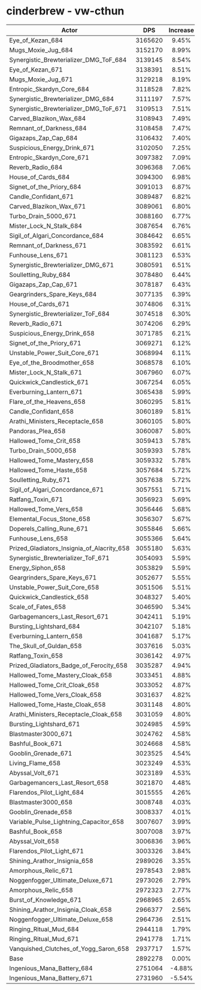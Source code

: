 # cinderbrew - vw-cthun
| Actor | DPS | Increase |
|---|:---:|:---:|
|Eye_of_Kezan_684|3165620|9.45%|
|Mugs_Moxie_Jug_684|3152170|8.99%|
|Synergistic_Brewterializer_DMG_ToF_684|3139145|8.54%|
|Eye_of_Kezan_671|3138391|8.51%|
|Mugs_Moxie_Jug_671|3129218|8.19%|
|Entropic_Skardyn_Core_684|3118528|7.82%|
|Synergistic_Brewterializer_DMG_684|3111197|7.57%|
|Synergistic_Brewterializer_DMG_ToF_671|3109513|7.51%|
|Carved_Blazikon_Wax_684|3108943|7.49%|
|Remnant_of_Darkness_684|3108458|7.47%|
|Gigazaps_Zap_Cap_684|3106432|7.40%|
|Suspicious_Energy_Drink_671|3102050|7.25%|
|Entropic_Skardyn_Core_671|3097382|7.09%|
|Reverb_Radio_684|3096368|7.06%|
|House_of_Cards_684|3094300|6.98%|
|Signet_of_the_Priory_684|3091013|6.87%|
|Candle_Confidant_671|3089487|6.82%|
|Carved_Blazikon_Wax_671|3089061|6.80%|
|Turbo_Drain_5000_671|3088160|6.77%|
|Mister_Lock_N_Stalk_684|3087654|6.76%|
|Sigil_of_Algari_Concordance_684|3084642|6.65%|
|Remnant_of_Darkness_671|3083592|6.61%|
|Funhouse_Lens_671|3081123|6.53%|
|Synergistic_Brewterializer_DMG_671|3080591|6.51%|
|Soulletting_Ruby_684|3078480|6.44%|
|Gigazaps_Zap_Cap_671|3078187|6.43%|
|Geargrinders_Spare_Keys_684|3077135|6.39%|
|House_of_Cards_671|3074806|6.31%|
|Synergistic_Brewterializer_ToF_684|3074518|6.30%|
|Reverb_Radio_671|3074206|6.29%|
|Suspicious_Energy_Drink_658|3071785|6.21%|
|Signet_of_the_Priory_671|3069271|6.12%|
|Unstable_Power_Suit_Core_671|3068994|6.11%|
|Eye_of_the_Broodmother_658|3068578|6.10%|
|Mister_Lock_N_Stalk_671|3067960|6.07%|
|Quickwick_Candlestick_671|3067254|6.05%|
|Everburning_Lantern_671|3065438|5.99%|
|Flare_of_the_Heavens_658|3060295|5.81%|
|Candle_Confidant_658|3060189|5.81%|
|Arathi_Ministers_Receptacle_658|3060105|5.80%|
|Pandoras_Plea_658|3060087|5.80%|
|Hallowed_Tome_Crit_658|3059413|5.78%|
|Turbo_Drain_5000_658|3059393|5.78%|
|Hallowed_Tome_Mastery_658|3059332|5.78%|
|Hallowed_Tome_Haste_658|3057684|5.72%|
|Soulletting_Ruby_671|3057638|5.72%|
|Sigil_of_Algari_Concordance_671|3057551|5.71%|
|Ratfang_Toxin_671|3056923|5.69%|
|Hallowed_Tome_Vers_658|3056446|5.68%|
|Elemental_Focus_Stone_658|3056307|5.67%|
|Doperels_Calling_Rune_671|3055846|5.66%|
|Funhouse_Lens_658|3055366|5.64%|
|Prized_Gladiators_Insignia_of_Alacrity_658|3055180|5.63%|
|Synergistic_Brewterializer_ToF_671|3054093|5.59%|
|Energy_Siphon_658|3053829|5.59%|
|Geargrinders_Spare_Keys_671|3052677|5.55%|
|Unstable_Power_Suit_Core_658|3051506|5.51%|
|Quickwick_Candlestick_658|3048327|5.40%|
|Scale_of_Fates_658|3046590|5.34%|
|Garbagemancers_Last_Resort_671|3042411|5.19%|
|Bursting_Lightshard_684|3042107|5.18%|
|Everburning_Lantern_658|3041687|5.17%|
|The_Skull_of_Guldan_658|3037616|5.03%|
|Ratfang_Toxin_658|3036142|4.97%|
|Prized_Gladiators_Badge_of_Ferocity_658|3035287|4.94%|
|Hallowed_Tome_Mastery_Cloak_658|3033451|4.88%|
|Hallowed_Tome_Crit_Cloak_658|3033052|4.87%|
|Hallowed_Tome_Vers_Cloak_658|3031637|4.82%|
|Hallowed_Tome_Haste_Cloak_658|3031148|4.80%|
|Arathi_Ministers_Receptacle_Cloak_658|3031059|4.80%|
|Bursting_Lightshard_671|3024985|4.59%|
|Blastmaster3000_671|3024762|4.58%|
|Bashful_Book_671|3024668|4.58%|
|Gooblin_Grenade_671|3023525|4.54%|
|Living_Flame_658|3023249|4.53%|
|Abyssal_Volt_671|3023189|4.53%|
|Garbagemancers_Last_Resort_658|3021870|4.48%|
|Flarendos_Pilot_Light_684|3015555|4.26%|
|Blastmaster3000_658|3008748|4.03%|
|Gooblin_Grenade_658|3008337|4.01%|
|Variable_Pulse_Lightning_Capacitor_658|3007607|3.99%|
|Bashful_Book_658|3007008|3.97%|
|Abyssal_Volt_658|3006836|3.96%|
|Flarendos_Pilot_Light_671|3003326|3.84%|
|Shining_Arathor_Insignia_658|2989026|3.35%|
|Amorphous_Relic_671|2978543|2.98%|
|Noggenfogger_Ultimate_Deluxe_671|2973026|2.79%|
|Amorphous_Relic_658|2972323|2.77%|
|Burst_of_Knowledge_671|2968965|2.65%|
|Shining_Arathor_Insignia_Cloak_658|2966377|2.56%|
|Noggenfogger_Ultimate_Deluxe_658|2964736|2.51%|
|Ringing_Ritual_Mud_684|2944118|1.79%|
|Ringing_Ritual_Mud_671|2941778|1.71%|
|Vanquished_Clutches_of_Yogg_Saron_658|2937717|1.57%|
|Base|2892278|0.00%|
|Ingenious_Mana_Battery_684|2751064|-4.88%|
|Ingenious_Mana_Battery_671|2731960|-5.54%|
